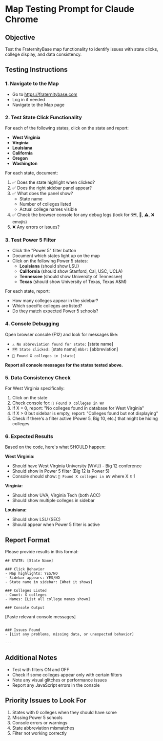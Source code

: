 # Map Testing Prompt for Claude Chrome

## Objective
Test the FraternityBase map functionality to identify issues with state clicks, college display, and data consistency.

## Testing Instructions

### 1. Navigate to the Map
- Go to https://fraternitybase.com
- Log in if needed
- Navigate to the Map page

### 2. Test State Click Functionality
For each of the following states, click on the state and report:
- **West Virginia**
- **Virginia**
- **Louisiana**
- **California**
- **Oregon**
- **Washington**

For each state, document:
1. ✅ Does the state highlight when clicked?
2. ✅ Does the right sidebar panel appear?
3. ✅ What does the panel show?
   - State name
   - Number of colleges listed
   - Actual college names visible
4. ✅ Check the browser console for any debug logs (look for 🗺️, 📍, ⚠️, ❌ emojis)
5. ❌ Any errors or issues?

### 3. Test Power 5 Filter
- Click the "Power 5" filter button
- Document which states light up on the map
- Click on the following Power 5 states:
  - **Louisiana** (should show LSU)
  - **California** (should show Stanford, Cal, USC, UCLA)
  - **Tennessee** (should show University of Tennessee)
  - **Texas** (should show University of Texas, Texas A&M)

For each state, report:
- How many colleges appear in the sidebar?
- Which specific colleges are listed?
- Do they match expected Power 5 schools?

### 4. Console Debugging
Open browser console (F12) and look for messages like:
- `⚠️ No abbreviation found for state:` [state name]
- `🗺️ State clicked:` [state name] `Abbr:` [abbreviation]
- `📍 Found X colleges in [state]`

**Report all console messages for the states tested above.**

### 5. Data Consistency Check
For West Virginia specifically:
1. Click on the state
2. Check console for: `📍 Found X colleges in WV`
3. If X = 0, report: "No colleges found in database for West Virginia"
4. If X > 0 but sidebar is empty, report: "Colleges found but not displaying"
5. Check if there's a filter active (Power 5, Big 10, etc.) that might be hiding colleges

### 6. Expected Results
Based on the code, here's what SHOULD happen:

**West Virginia:**
- Should have West Virginia University (WVU) - Big 12 conference
- Should show in Power 5 filter (Big 12 is Power 5)
- Console should show: `📍 Found X colleges in WV` where X ≥ 1

**Virginia:**
- Should show UVA, Virginia Tech (both ACC)
- Should show multiple colleges in sidebar

**Louisiana:**
- Should show LSU (SEC)
- Should appear when Power 5 filter is active

## Report Format

Please provide results in this format:

```
## STATE: [State Name]

### Click Behavior
- Map highlights: YES/NO
- Sidebar appears: YES/NO
- State name in sidebar: [What it shows]

### Colleges Listed
- Count: X colleges
- Names: [List all college names shown]

### Console Output
```
[Paste relevant console messages]
```

### Issues Found
- [List any problems, missing data, or unexpected behavior]

---
```

## Additional Notes
- Test with filters ON and OFF
- Check if some colleges appear only with certain filters
- Note any visual glitches or performance issues
- Report any JavaScript errors in the console

## Priority Issues to Look For
1. States with 0 colleges when they should have some
2. Missing Power 5 schools
3. Console errors or warnings
4. State abbreviation mismatches
5. Filter not working correctly
